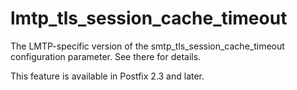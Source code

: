 # lmtp_tls_session_cache_timeout 

 The LMTP-specific version of the smtp_tls_session_cache_timeout
configuration parameter.  See there for details. 

 This feature is available in Postfix 2.3 and later. 


